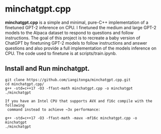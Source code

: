 # minchatgpt.cpp
**minchatgpt.cpp** is a simple and minimal, pure-C++ implementation of a finetuned GPT-2 inference on CPU.
I finetuned the medium and large GPT-2 models to the Alpaca dataset to respond to questions and follow instructions.
The goal of this project is to recreate a baby version of ChatGPT by finetuning GPT-2 models to follow
instructions and answer questions and also provide a full implementation of the models inference on CPU. The
code used to finetune is at scripts/train.ipynb.

## Install and Run minchatgpt.
```
git clone https://github.com/iangitonga/minchatgpt.cpp.git
cd minchatgpt.cpp/
g++ -std=c++17 -O3 -ffast-math minchatgpt.cpp -o minchatgpt
./minchatgpt

If you have an Intel CPU that supports AVX and f16c compile with the following
 command instead to achieve ~3x performance:
 
g++ -std=c++17 -O3 -ffast-math -mavx -mf16c minchatgpt.cpp -o minchatgpt
./minchatgpt
```
